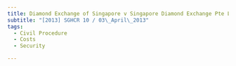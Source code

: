 ```yaml
---
title: Diamond Exchange of Singapore v Singapore Diamond Exchange Pte Ltd 
subtitle: "[2013] SGHCR 10 / 03\_April\_2013"
tags:
  - Civil Procedure
  - Costs
  - Security

---
```


